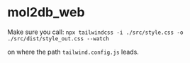 # mol2db_web

Make sure you call:
`
npx tailwindcss -i ./src/style.css -o ./src/dist/style_out.css --watch
`

on where the path `tailwind.config.js` leads. 
